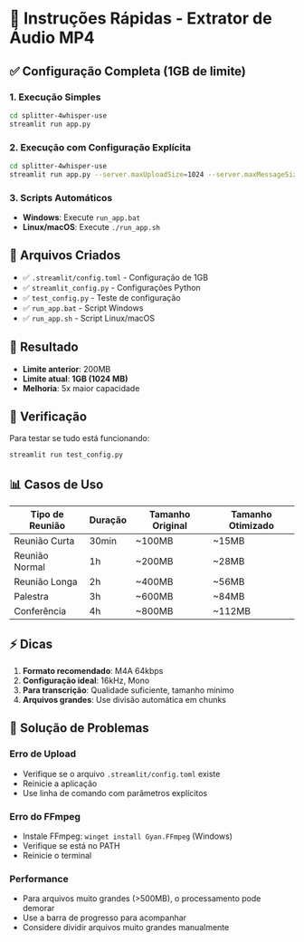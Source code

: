# 🚀 Instruções Rápidas - Extrator de Áudio MP4

## ✅ Configuração Completa (1GB de limite)

### 1. Execução Simples
```bash
cd splitter-4whisper-use
streamlit run app.py
```

### 2. Execução com Configuração Explícita
```bash
cd splitter-4whisper-use
streamlit run app.py --server.maxUploadSize=1024 --server.maxMessageSize=1024
```

### 3. Scripts Automáticos
- **Windows**: Execute `run_app.bat`
- **Linux/macOS**: Execute `./run_app.sh`

## 📁 Arquivos Criados

- ✅ `.streamlit/config.toml` - Configuração de 1GB
- ✅ `streamlit_config.py` - Configurações Python
- ✅ `test_config.py` - Teste de configuração
- ✅ `run_app.bat` - Script Windows
- ✅ `run_app.sh` - Script Linux/macOS

## 🎯 Resultado

- **Limite anterior**: 200MB
- **Limite atual**: **1GB (1024 MB)**
- **Melhoria**: 5x maior capacidade

## 🔧 Verificação

Para testar se tudo está funcionando:
```bash
streamlit run test_config.py
```

## 📊 Casos de Uso

| Tipo de Reunião | Duração | Tamanho Original | Tamanho Otimizado |
|-----------------|---------|------------------|-------------------|
| Reunião Curta | 30min | ~100MB | ~15MB |
| Reunião Normal | 1h | ~200MB | ~28MB |
| Reunião Longa | 2h | ~400MB | ~56MB |
| Palestra | 3h | ~600MB | ~84MB |
| Conferência | 4h | ~800MB | ~112MB |

## ⚡ Dicas

1. **Formato recomendado**: M4A 64kbps
2. **Configuração ideal**: 16kHz, Mono
3. **Para transcrição**: Qualidade suficiente, tamanho mínimo
4. **Arquivos grandes**: Use divisão automática em chunks

## 🐛 Solução de Problemas

### Erro de Upload
- Verifique se o arquivo `.streamlit/config.toml` existe
- Reinicie a aplicação
- Use linha de comando com parâmetros explícitos

### Erro do FFmpeg
- Instale FFmpeg: `winget install Gyan.FFmpeg` (Windows)
- Verifique se está no PATH
- Reinicie o terminal

### Performance
- Para arquivos muito grandes (>500MB), o processamento pode demorar
- Use a barra de progresso para acompanhar
- Considere dividir arquivos muito grandes manualmente 